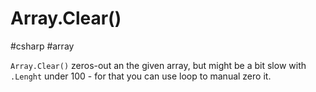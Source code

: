 # Array.Clear()
#csharp #array

`Array.Clear()` zeros-out an the given array, but might be a bit slow with `.Lenght` under 100 - for that you can use loop to manual zero it.